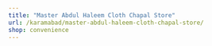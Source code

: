 ```yaml
---
title: "Master Abdul Haleem Cloth Chapal Store"
url: /karamabad/master-abdul-haleem-cloth-chapal-store/
shop: convenience
---
```

